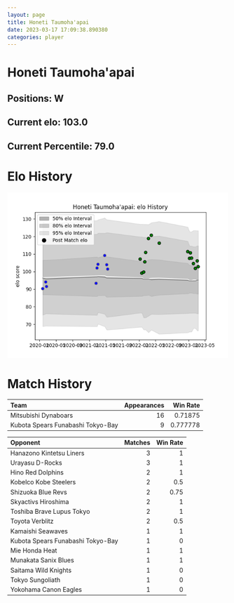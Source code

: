 ```yaml
---  
layout: page  
title: Honeti Taumoha'apai  
date: 2023-03-17 17:09:38.890380  
categories: player  
---
```

# Honeti Taumoha'apai

## Positions: W

## Current elo: 103.0

## Current Percentile: 79.0

# Elo History


![elo history](history_HonetiTaumoha'apai.png)
# Match History


| Team                              |   Appearances |   Win Rate |
|:----------------------------------|--------------:|-----------:|
| Mitsubishi Dynaboars              |            16 |   0.71875  |
| Kubota Spears Funabashi Tokyo-Bay |             9 |   0.777778 |

| Opponent                          |   Matches |   Win Rate |
|:----------------------------------|----------:|-----------:|
| Hanazono Kintetsu Liners          |         3 |       1    |
| Urayasu D-Rocks                   |         3 |       1    |
| Hino Red Dolphins                 |         2 |       1    |
| Kobelco Kobe Steelers             |         2 |       0.5  |
| Shizuoka Blue Revs                |         2 |       0.75 |
| Skyactivs Hiroshima               |         2 |       1    |
| Toshiba Brave Lupus Tokyo         |         2 |       1    |
| Toyota Verblitz                   |         2 |       0.5  |
| Kamaishi Seawaves                 |         1 |       1    |
| Kubota Spears Funabashi Tokyo-Bay |         1 |       0    |
| Mie Honda Heat                    |         1 |       1    |
| Munakata Sanix Blues              |         1 |       1    |
| Saitama Wild Knights              |         1 |       0    |
| Tokyo Sungoliath                  |         1 |       0    |
| Yokohama Canon Eagles             |         1 |       0    |